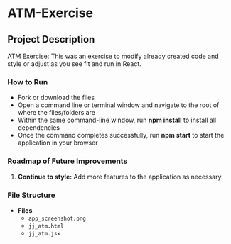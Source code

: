 # ATM-Exercise
## Project Description
ATM Exercise: This was an exercise to modify already created code and style or adjust as you see fit and run in React.
### How to Run
   - Fork or download the files
   - Open a command line or terminal window and navigate to the root of where the files/folders are
   - Within the same command-line window, run **npm install** to install all dependencies
   - Once the command completes successfully, run **npm start** to start the application in your browser
### Roadmap of Future Improvements 
1. **Continue to style:** Add more features to the application as necessary.
### File Structure
- **Files**
  - `app_screenshot.png`
  - `jj_atm.html`
  - `jj_atm.jsx`
